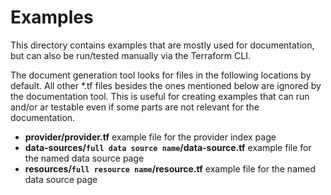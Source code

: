 # Examples

This directory contains examples that are mostly used for documentation, but can
also be run/tested manually via the Terraform CLI.

The document generation tool looks for files in the following locations by
default. All other *.tf files besides the ones mentioned below are ignored by
the documentation tool. This is useful for creating examples that can run and/or
ar testable even if some parts are not relevant for the documentation.

* **provider/provider.tf** example file for the provider index page
* **data-sources/`full data source name`/data-source.tf** example file for the
  named data source page
* **resources/`full resource name`/resource.tf** example file for the named data
  source page
